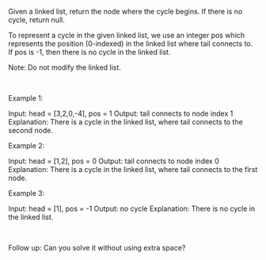 Given a linked list, return the node where the cycle begins. If there is no cycle, return null.

To represent a cycle in the given linked list, we use an integer pos which represents the position (0-indexed)&nbsp;in the linked list where tail connects to. If pos is -1, then there is no cycle in the linked list.

Note: Do not modify the linked list.

&nbsp;

Example 1:


Input: head = [3,2,0,-4], pos = 1
Output: tail connects to node index 1
Explanation: There is a cycle in the linked list, where tail connects to the second node.




Example 2:


Input: head = [1,2], pos = 0
Output: tail connects to node index 0
Explanation: There is a cycle in the linked list, where tail connects to the first node.




Example 3:


Input: head = [1], pos = -1
Output: no cycle
Explanation: There is no cycle in the linked list.




&nbsp;

Follow up:
Can you solve it without using extra space?
